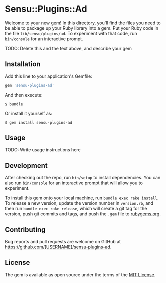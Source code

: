 # Sensu::Plugins::Ad

Welcome to your new gem! In this directory, you'll find the files you need to be able to package up your Ruby library into a gem. Put your Ruby code in the file `lib/sensu/plugins/ad`. To experiment with that code, run `bin/console` for an interactive prompt.

TODO: Delete this and the text above, and describe your gem

## Installation

Add this line to your application's Gemfile:

```ruby
gem 'sensu-plugins-ad'
```

And then execute:

    $ bundle

Or install it yourself as:

    $ gem install sensu-plugins-ad

## Usage

TODO: Write usage instructions here

## Development

After checking out the repo, run `bin/setup` to install dependencies. You can also run `bin/console` for an interactive prompt that will allow you to experiment.

To install this gem onto your local machine, run `bundle exec rake install`. To release a new version, update the version number in `version.rb`, and then run `bundle exec rake release`, which will create a git tag for the version, push git commits and tags, and push the `.gem` file to [rubygems.org](https://rubygems.org).

## Contributing

Bug reports and pull requests are welcome on GitHub at https://github.com/[USERNAME]/sensu-plugins-ad.


## License

The gem is available as open source under the terms of the [MIT License](http://opensource.org/licenses/MIT).

